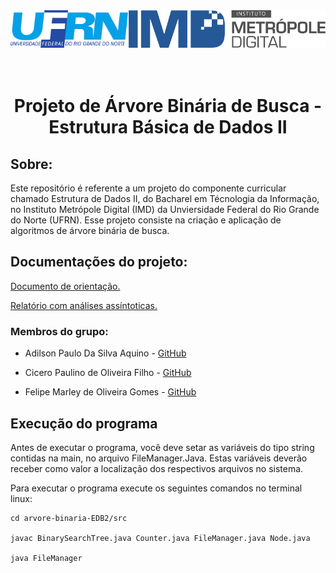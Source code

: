 <div aligh=center style="padding-bottom: 80px;">
<img align="right" alt="gif" height="60" src="documents/IMD_logo_01-01.svg">

<img align="left" alt="gif" height="60" src="documents/ufrn-logo.png">

</div>

</br>

<div align=center>

# Projeto de Árvore Binária de Busca - Estrutura Básica de Dados II

</div>

## Sobre:
Este repositório é referente a um projeto do componente curricular chamado Estrutura de Dados II, do Bacharel em Técnologia da Informação, no Instituto Metrópole Digital (IMD) da Unviersidade Federal do Rio Grande do Norte (UFRN). Esse projeto consiste na criação e aplicação de algoritmos de árvore binária de busca.

## Documentações do projeto:

[Documento de orientação.](orientacao-projeto/trabalho_uni2.pdf)

[Relatório com análises assíntoticas.](orientacao-projeto/ArvoreBinariaBusca_EDB2_1.pdf)

### Membros do grupo:


- Adilson Paulo Da Silva Aquino - [GitHub](https://github.com/AdilsonPaulo)


- Cicero Paulino de Oliveira Filho - [GitHub](https://github.com/ciceropaulino)


- Felipe Marley de Oliveira Gomes - [GitHub](https://github.com/felipemarley)

## Execução do programa

Antes de executar o programa, você deve setar as variáveis do tipo string contidas na main, no arquivo FileManager.Java. Estas variáveis deverão receber como valor a localização dos respectivos arquivos no sistema.

Para executar o programa execute os seguintes comandos no terminal linux:
```
cd arvore-binaria-EDB2/src  

javac BinarySearchTree.java Counter.java FileManager.java Node.java

java FileManager
```
